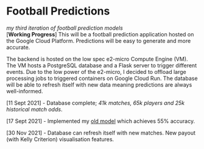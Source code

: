 # Football Predictions
*my third iteration of football prediction models*    
[**Working Progress**] This will be a football prediction application hosted on the Google Cloud Platform.
Predictions will be easy to generate and more accurate.  

The backend is hosted on the low spec e2-micro Compute Engine (VM). The VM hosts a PostgreSQL database and a Flask 
server to trigger different events. Due to the low power of the e2-micro, I decided to offload large processing jobs to
triggered containers on Google Cloud Run. The database will be able to refresh itself with new data meaning predictions
are always well-informed.

[11 Sept 2021] - Database complete; *41k matches, 65k players and 25k historical match odds*.

[17 Sept 2021] - Implemented my [old model](https://github.com/liamhbyrne/Premier-League-Predictions-with-Deep-Learning) which achieves 55% accuracy. 

[30 Nov 2021] - Database can refresh itself with new matches. New payout (with Kelly Criterion) visualisation features.